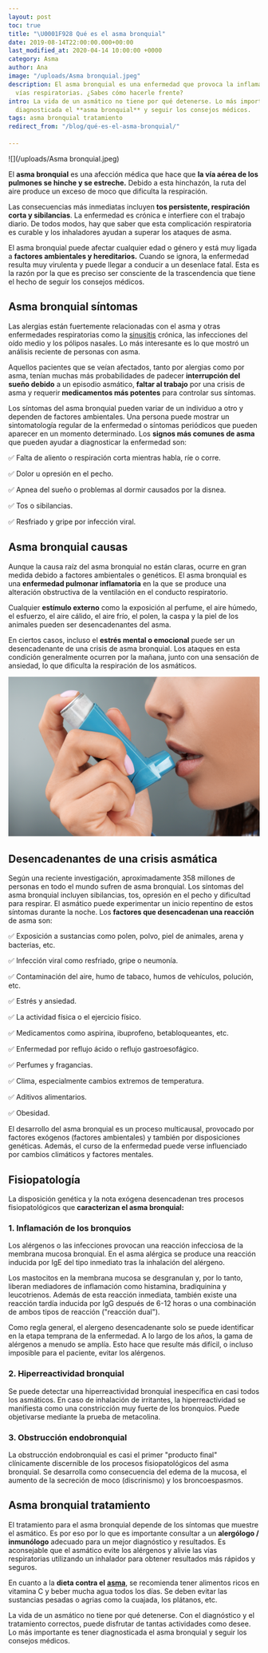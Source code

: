 ```yaml
---
layout: post
toc: true
title: "\U0001F928 Qué es el asma bronquial"
date: 2019-08-14T22:00:00.000+00:00
last_modified_at: 2020-04-14 10:00:00 +0000
category: Asma
author: Ana
image: "/uploads/Asma bronquial.jpeg"
description: El asma bronquial es una enfermedad que provoca la inflamación de las
  vías respiratorias. ¿Sabes cómo hacerle frente?
intro: La vida de un asmático no tiene por qué detenerse. Lo más importante es tener
  diagnosticada el **asma bronquial** y seguir los consejos médicos.
tags: asma bronquial tratamiento
redirect_from: "/blog/qué-es-el-asma-bronquial/"

---
```

![](/uploads/Asma bronquial.jpeg)

El **asma bronquial** es una afección médica que hace que **la vía aérea de los pulmones se hinche y se estreche.** Debido a esta hinchazón, la ruta del aire produce un exceso de moco que dificulta la respiración.

Las consecuencias más inmediatas incluyen **tos persistente, respiración corta y sibilancias**. La enfermedad es crónica e interfiere con el trabajo diario. De todos modos, hay que saber que esta complicación respiratoria es curable y los inhaladores ayudan a superar los ataques de asma.

El asma bronquial puede afectar cualquier edad o género y está muy ligada a **factores ambientales y hereditarios.** Cuando se ignora, la enfermedad resulta muy virulenta y puede llegar a conducir a un desenlace fatal. Esta es la razón por la que es preciso ser consciente de la trascendencia que tiene el hecho de seguir los consejos médicos.

## Asma bronquial síntomas

Las alergias están fuertemente relacionadas con el asma y otras enfermedades respiratorias como la [sinusitis](https://zenseiapp.com/blog/es-bueno-tomar-antibiótico-para-la-sinusitis/) crónica, las infecciones del oído medio y los pólipos nasales. Lo más interesante es lo que mostró un análisis reciente de personas con asma.

Aquellos pacientes que se veían afectados, tanto por alergias como por asma, tenían muchas más probabilidades de padecer **interrupción del sueño debido** a un episodio asmático, **faltar al trabajo** por una crisis de asma y requerir **medicamentos más potentes** para controlar sus síntomas.

Los síntomas del asma bronquial pueden variar de un individuo a otro y dependen de factores ambientales. Una persona puede mostrar un sintomatología regular de la enfermedad o síntomas periódicos que pueden aparecer en un momento determinado. Los **signos más comunes de asma** que pueden ayudar a diagnosticar la enfermedad son:

✅ Falta de aliento o respiración corta mientras habla, ríe o corre.

✅ Dolor u opresión en el pecho.

✅ Apnea del sueño o problemas al dormir causados ​​por la disnea.

✅ Tos o sibilancias.

✅ Resfriado y gripe por infección viral.

## Asma bronquial causas

Aunque la causa raíz del asma bronquial no están claras, ocurre en gran medida debido a factores ambientales o genéticos. El asma bronquial es una **enfermedad pulmonar inflamatoria** en la que se produce una alteración obstructiva de la ventilación en el conducto respiratorio.

Cualquier **estímulo externo** como la exposición al perfume, el aire húmedo, el esfuerzo, el aire cálido, el aire frío, el polen, la caspa y la piel de los animales pueden ser desencadenantes del asma.

En ciertos casos, incluso el **estrés mental o emocional** puede ser un desencadenante de una crisis de asma bronquial. Los ataques en esta condición generalmente ocurren por la mañana, junto con una sensación de ansiedad, lo que dificulta la respiración de los asmáticos.

![](/uploads/Inhalador.jpeg)

## Desencadenantes de una crisis asmática

Según una reciente investigación, aproximadamente 358 millones de personas en todo el mundo sufren de asma bronquial. Los síntomas del asma bronquial incluyen sibilancias, tos, opresión en el pecho y dificultad para respirar. El asmático puede experimentar un inicio repentino de estos síntomas durante la noche. Los **factores que desencadenan una reacción** de asma son:

✅ Exposición a sustancias como polen, polvo, piel de animales, arena y bacterias, etc.

✅ Infección viral como resfriado, gripe o neumonía.

✅ Contaminación del aire, humo de tabaco, humos de vehículos, polución, etc.

✅ Estrés y ansiedad.

✅ La actividad física o el ejercicio físico.

✅ Medicamentos como aspirina, ibuprofeno, betabloqueantes, etc.

✅ Enfermedad por reflujo ácido o reflujo gastroesofágico.

✅ Perfumes y fragancias.

✅ Clima, especialmente cambios extremos de temperatura.

✅ Aditivos alimentarios.

✅ Obesidad.

El desarrollo del asma bronquial es un proceso multicausal, provocado por factores exógenos (factores ambientales) y también por disposiciones genéticas. Además, el curso de la enfermedad puede verse influenciado por cambios climáticos y factores mentales.

## Fisiopatología

La disposición genética y la nota exógena desencadenan tres procesos fisiopatológicos que **caracterizan el asma bronquial:**

### **1. Inflamación de los bronquios**

Los alérgenos o las infecciones provocan una reacción infecciosa de la membrana mucosa bronquial. En el asma alérgica se produce una reacción inducida por IgE del tipo inmediato tras la inhalación del alérgeno.

Los mastocitos en la membrana mucosa se desgranulan y, por lo tanto, liberan mediadores de inflamación como histamina, bradiquinina y leucotrienos. Además de esta reacción inmediata, también existe una reacción tardía inducida por IgG después de 6-12 horas o una combinación de ambos tipos de reacción ("reacción dual").

Como regla general, el alergeno desencadenante solo se puede identificar en la etapa temprana de la enfermedad. A lo largo de los años, la gama de alérgenos a menudo se amplía. Esto hace que resulte más difícil, o incluso imposible para el paciente, evitar los alérgenos.

### **2. Hiperreactividad bronquial**

Se puede detectar una hiperreactividad bronquial inespecífica en casi todos los asmáticos. En caso de inhalación de irritantes, la hiperreactividad se manifiesta como una constricción muy fuerte de los bronquios. Puede objetivarse mediante la prueba de metacolina.

### **3. Obstrucción endobronquial**

La obstrucción endobronquial es casi el primer "producto final" clínicamente discernible de los procesos fisiopatológicos del asma bronquial. Se desarrolla como consecuencia del edema de la mucosa, el aumento de la secreción de moco (discrinismo) y los broncoespasmos.

## Asma bronquial tratamiento

El tratamiento para el asma bronquial depende de los síntomas que muestre el asmático. Es por eso por lo que es importante consultar a un **alergólogo / inmunólogo** adecuado para un mejor diagnóstico y resultados. Es aconsejable que el asmático evite los alérgenos y alivie las vías respiratorias utilizando un inhalador para obtener resultados más rápidos y seguros.

En cuanto a la **dieta contra el** [**asma**](https://www.sanitas.es/sanitas/seguros/es/particulares/biblioteca-de-salud/prevencion-salud/sintomas-tratamiento-asma.html), se recomienda tener alimentos ricos en vitamina C y beber mucha agua todos los días. Se deben evitar las sustancias pesadas o agrias como la cuajada, los plátanos, etc.

La vida de un asmático no tiene por qué detenerse. Con el diagnóstico y el tratamiento correctos, puede disfrutar de tantas actividades como desee. Lo más importante es tener diagnosticada el asma bronquial y seguir los consejos médicos.